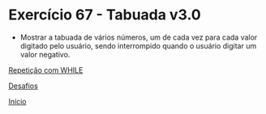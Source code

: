 # Exercício 67 - Tabuada v3.0

- Mostrar a tabuada de vários números, um de cada vez para cada valor digitado pelo usuário, sendo interrompido quando o usuário digitar um valor negativo.

[Repetição com WHILE](https://github.com/NandesLima/python-codigos/tree/master/desafios/06.%20Repeti%C3%A7%C3%B5es%20com%20WHILE)

[Desafios](https://github.com/NandesLima/python-codigos/tree/master/desafios)

[Início](https://github.com/NandesLima/python-codigos)
